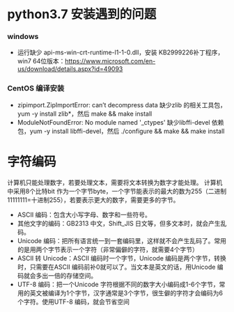 # python3.7 安装遇到的问题
### windows
* 运行缺少 api-ms-win-crt-runtime-l1-1-0.dll，安装 KB2999226补丁程序，win7 64位版本：https://www.microsoft.com/en-us/download/details.aspx?id=49093

### CentOS 编译安装
* zipimport.ZipImportError: can’t decompress data
缺少zlib 的相关工具包，yum -y install zlib*，然后 make && make install
* ModuleNotFoundError: No module named '_ctypes'
缺少libffi-devel 依赖包，yum -y install libffi-devel，然后 ./configure && make && make install


# 字符编码
计算机只能处理数字，若要处理文本，需要将文本转换为数字才能处理。
计算机中采用8个比特bit 作为一个字节byte，一个字节能表示的最大的数为255（二进制11111111=十进制255），若要表示更大的数字，需要更多的字节。

* ASCII 编码：包含大小写字母、数字和一些符号。
* 其他文字的编码：GB2313 中文，Shift_JIS 日文等，但多文本时，就会产生乱码。
* Unicode 编码：把所有语言统一到一套编码里，这样就不会产生乱码了。常用的是用两个字节表示一个字符（非常偏僻的字符，就需要4个字节）
* ASCII 转 Unicode：ASCII 编码时一个字节，Unicode 编码是两个字节，转换时，只需要在ASCII 编码前补0就可以了。当文本是英文的话，用Unicode 编码就会多出一倍的存储空间。
* UTF-8 编码：把一个Unicode 字符根据不同的数字大小编码成1-6个字节，常用的英文被编译为1个字节，汉字通常是3个字节，很生僻的字符才会编码为6个字符。使用UTF-8 编码，就会节省空间


